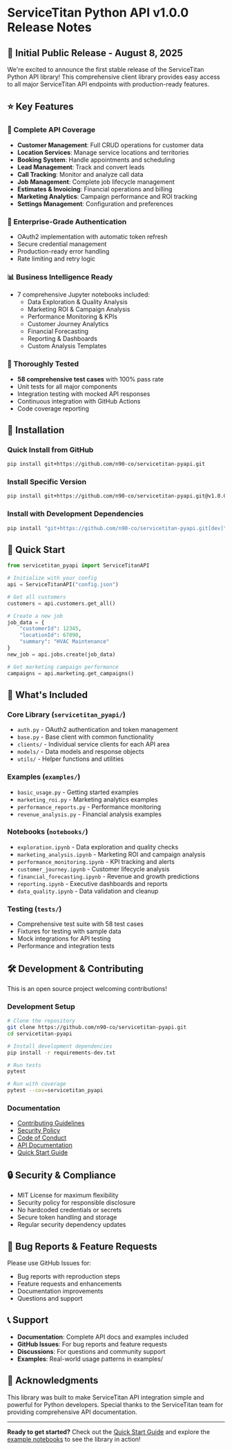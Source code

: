 # ServiceTitan Python API v1.0.0 Release Notes

## 🎉 Initial Public Release - August 8, 2025

We're excited to announce the first stable release of the ServiceTitan Python API library! This comprehensive client library provides easy access to all major ServiceTitan API endpoints with production-ready features.

## ⭐ Key Features

### 🔧 Complete API Coverage
- **Customer Management**: Full CRUD operations for customer data
- **Location Services**: Manage service locations and territories  
- **Booking System**: Handle appointments and scheduling
- **Lead Management**: Track and convert leads
- **Call Tracking**: Monitor and analyze call data
- **Job Management**: Complete job lifecycle management
- **Estimates & Invoicing**: Financial operations and billing
- **Marketing Analytics**: Campaign performance and ROI tracking
- **Settings Management**: Configuration and preferences

### 🔐 Enterprise-Grade Authentication
- OAuth2 implementation with automatic token refresh
- Secure credential management
- Production-ready error handling
- Rate limiting and retry logic

### 📊 Business Intelligence Ready
- 7 comprehensive Jupyter notebooks included:
  - Data Exploration & Quality Analysis
  - Marketing ROI & Campaign Analysis  
  - Performance Monitoring & KPIs
  - Customer Journey Analytics
  - Financial Forecasting
  - Reporting & Dashboards
  - Custom Analysis Templates

### 🧪 Thoroughly Tested
- **58 comprehensive test cases** with 100% pass rate
- Unit tests for all major components
- Integration testing with mocked API responses
- Continuous integration with GitHub Actions
- Code coverage reporting

## 🚀 Installation

### Quick Install from GitHub
```bash
pip install git+https://github.com/n90-co/servicetitan-pyapi.git
```

### Install Specific Version
```bash
pip install git+https://github.com/n90-co/servicetitan-pyapi.git@v1.0.0
```

### Install with Development Dependencies
```bash
pip install "git+https://github.com/n90-co/servicetitan-pyapi.git[dev]"
```

## 📖 Quick Start

```python
from servicetitan_pyapi import ServiceTitanAPI

# Initialize with your config
api = ServiceTitanAPI("config.json")

# Get all customers
customers = api.customers.get_all()

# Create a new job
job_data = {
    "customerId": 12345,
    "locationId": 67890,
    "summary": "HVAC Maintenance"
}
new_job = api.jobs.create(job_data)

# Get marketing campaign performance
campaigns = api.marketing.get_campaigns()
```

## 📁 What's Included

### Core Library (`servicetitan_pyapi/`)
- `auth.py` - OAuth2 authentication and token management
- `base.py` - Base client with common functionality
- `clients/` - Individual service clients for each API area
- `models/` - Data models and response objects
- `utils/` - Helper functions and utilities

### Examples (`examples/`)
- `basic_usage.py` - Getting started examples
- `marketing_roi.py` - Marketing analytics examples
- `performance_reports.py` - Performance monitoring
- `revenue_analysis.py` - Financial analysis examples

### Notebooks (`notebooks/`)
- `exploration.ipynb` - Data exploration and quality checks
- `marketing_analysis.ipynb` - Marketing ROI and campaign analysis
- `performance_monitoring.ipynb` - KPI tracking and alerts
- `customer_journey.ipynb` - Customer lifecycle analysis
- `financial_forecasting.ipynb` - Revenue and growth predictions
- `reporting.ipynb` - Executive dashboards and reports
- `data_quality.ipynb` - Data validation and cleanup

### Testing (`tests/`)
- Comprehensive test suite with 58 test cases
- Fixtures for testing with sample data
- Mock integrations for API testing
- Performance and integration tests

## 🛠️ Development & Contributing

This is an open source project welcoming contributions! 

### Development Setup
```bash
# Clone the repository
git clone https://github.com/n90-co/servicetitan-pyapi.git
cd servicetitan-pyapi

# Install development dependencies
pip install -r requirements-dev.txt

# Run tests
pytest

# Run with coverage
pytest --cov=servicetitan_pyapi
```

### Documentation
- [Contributing Guidelines](CONTRIBUTING.md)
- [Security Policy](SECURITY.md)
- [Code of Conduct](CODE_OF_CONDUCT.md)
- [API Documentation](README.md)
- [Quick Start Guide](QUICKSTART.md)

## 🔒 Security & Compliance

- MIT License for maximum flexibility
- Security policy for responsible disclosure
- No hardcoded credentials or secrets
- Secure token handling and storage
- Regular security dependency updates

## 🐛 Bug Reports & Feature Requests

Please use GitHub Issues for:
- Bug reports with reproduction steps
- Feature requests and enhancements
- Documentation improvements
- Questions and support

## 📞 Support

- **Documentation**: Complete API docs and examples included
- **GitHub Issues**: For bug reports and feature requests
- **Discussions**: For questions and community support
- **Examples**: Real-world usage patterns in examples/

## 🙏 Acknowledgments

This library was built to make ServiceTitan API integration simple and powerful for Python developers. Special thanks to the ServiceTitan team for providing comprehensive API documentation.

---

**Ready to get started?** Check out the [Quick Start Guide](QUICKSTART.md) and explore the [example notebooks](notebooks/) to see the library in action!

